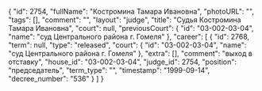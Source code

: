 {
    "id": 2754,
    "fullName": "Костромина Тамара Ивановна",
    "photoURL": "",
    "tags": [],
    "comment": "",
    "layout": "judge",
    "title": "Судья Костромина Тамара Ивановна",
    "court": null,
    "previousCourt": {
        "id": "03-002-03-04",
        "name": "суд Центрального района г. Гомеля"
    },
    "career": [
        {
            "id": 2768,
            "term": null,
            "type": "released",
            "court": {
                "id": "03-002-03-04",
                "name": "суд Центрального района г. Гомеля"
            },
            "extra": [],
            "comment": "выход в отставку",
            "house_id": "03-002-03-04",
            "judge_id": 2754,
            "position": "председатель",
            "term_type": "",
            "timestamp": "1999-09-14",
            "decree_number": "536"
        }
    ]
}